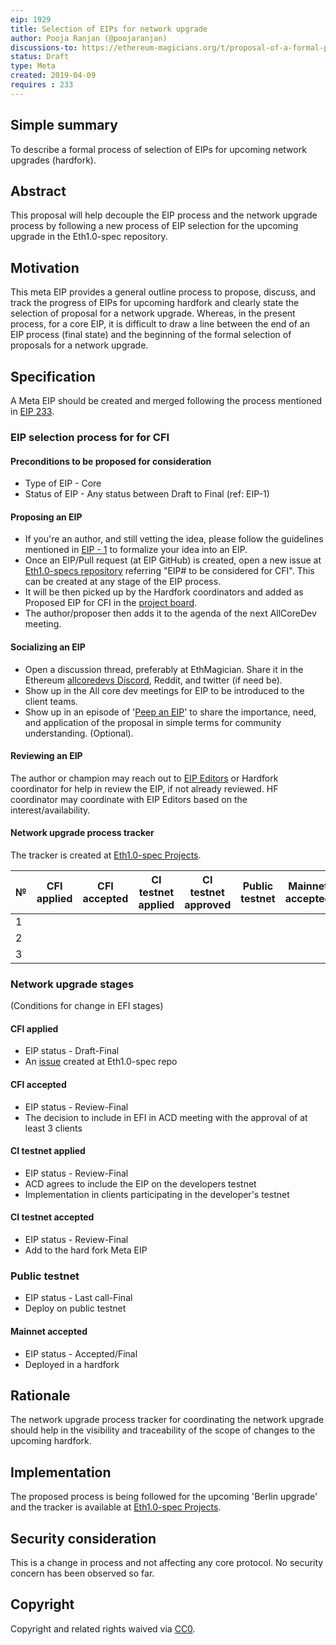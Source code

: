 ```yaml
---
eip: 1929
title: Selection of EIPs for network upgrade
author: Pooja Ranjan (@poojaranjan)
discussions-to: https://ethereum-magicians.org/t/proposal-of-a-formal-process-of-selection-of-eips-for-hardforks-meta-eip/3115
status: Draft
type: Meta 
created: 2019-04-09
requires : 233
---
```

## Simple summary

To describe a formal process of selection of EIPs for upcoming network upgrades (hardfork).

## Abstract

This proposal will help decouple the EIP process and the network upgrade process by following a new process of EIP selection for the upcoming upgrade in the Eth1.0-spec repository.

## Motivation

This meta EIP provides a general outline process to propose, discuss, and track the progress of EIPs for upcoming hardfork and clearly state the selection of proposal for a network upgrade. Whereas, in the present process, for a core EIP,  it is difficult to draw a line between the end of an EIP process (final state) and the beginning of the formal selection of proposals for a network upgrade.

## Specification

A Meta EIP should be created and merged following the process mentioned in [EIP 233](https://github.com/ethereum/EIPs/blob/master/EIPS/eip-233.md).

###  EIP selection process for for CFI

#### Preconditions to be proposed for consideration
* Type of EIP -  Core 
* Status of EIP - Any status between Draft to Final (ref: EIP-1)
    
#### Proposing an EIP
* If you're an author, and still vetting the idea, please follow the guidelines mentioned in [EIP - 1](https://github.com/ethereum/EIPs/blob/master/EIPS/eip-1.md#eip-work-flow) to formalize your idea into an EIP.
* Once an EIP/Pull request (at EIP GitHub) is created, open a new issue at [Eth1.0-specs repository](https://github.com/ethereum/eth1.0-specs) referring "EIP# to be considered for CFI". This can be created at any stage of the EIP process.
* It will be then picked up by the Hardfork coordinators and added as Proposed EIP for CFI in the [project board](https://github.com/ethereum/eth1.0-specs/projects/1).
* The author/proposer then adds it to the agenda of the next AllCoreDev meeting. 

#### Socializing an EIP
* Open a discussion thread, preferably at EthMagician. Share it in the Ethereum [allcoredevs Discord](https://discord.gg/PqxkpE), Reddit, and twitter (if need be).
* Show up in the All core dev meetings for EIP to be introduced to the client teams. 
* Show up in an episode of '[Peep an EIP](https://github.com/ethereum-cat-herders/PM/projects/2)' to share the importance, need, and application of the proposal in simple terms for community understanding. (Optional).
    
#### Reviewing an EIP
The author or champion may reach out to [EIP Editors](https://github.com/ethereum/EIPs/blob/master/EIPS/eip-1.md#eip-editors) or Hardfork coordinator for help in review the EIP, if not already reviewed. HF coordinator may coordinate with EIP Editors based on the interest/availability.

#### Network upgrade process tracker
The tracker is created at [Eth1.0-spec Projects](https://github.com/ethereum/eth1.0-specs).

| № | CFI applied  | CFI accepted |CI testnet applied | CI testnet approved| Public testnet| Mainnet accepted|
|---| -----|-------------|-----------| ------- | ------- | --------| 
| 1 |
| 2 |
| 3 |

### Network upgrade stages
    
(Conditions for change in EFI stages)
#### CFI applied 
* EIP status - Draft-Final
* An [issue](https://github.com/ethereum/eth1.0-specs/issues) created at Eth1.0-spec repo
#### CFI accepted
* EIP status - Review-Final
* The decision to include in EFI in ACD meeting with the approval of at least 3 clients
#### CI testnet applied
* EIP status - Review-Final
* ACD agrees to include the EIP on the developers testnet 
* Implementation in clients participating in the developer's testnet
#### CI testnet accepted
* EIP status - Review-Final
* Add to the hard fork Meta EIP
### Public testnet
* EIP status - Last call-Final
* Deploy on public testnet  
#### Mainnet accepted
* EIP status - Accepted/Final
* Deployed in a hardfork
    

## Rationale

The network upgrade process tracker for coordinating the network upgrade should help in the visibility and traceability of the scope of changes to the upcoming hardfork.

## Implementation

The proposed process is being followed for the upcoming 'Berlin upgrade' and the tracker is available at [Eth1.0-spec Projects](https://github.com/ethereum/eth1.0-specs/projects/1).

## Security consideration 
This is a change in process and not affecting any core protocol. No security concern has been observed so far.

## Copyright

Copyright and related rights waived via [CC0](https://creativecommons.org/publicdomain/zero/1.0/).
